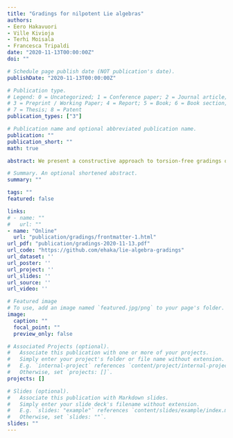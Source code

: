 ```yaml
---
title: "Gradings for nilpotent Lie algebras"
authors:
- Eero Hakavuori
- Ville Kivioja
- Terhi Moisala
- Francesca Tripaldi
date: "2020-11-13T00:00:00Z"
doi: ""

# Schedule page publish date (NOT publication's date).
publishDate: "2020-11-13T00:00:00Z"

# Publication type.
# Legend: 0 = Uncategorized; 1 = Conference paper; 2 = Journal article;
# 3 = Preprint / Working Paper; 4 = Report; 5 = Book; 6 = Book section;
# 7 = Thesis; 8 = Patent
publication_types: ["3"]

# Publication name and optional abbreviated publication name.
publication: ""
publication_short: ""
math: true

abstract: We present a constructive approach to torsion-free gradings of Lie algebras. Our main result is the computation of a maximal grading. Given a Lie algebra, using its maximal grading we enumerate all of its torsion-free gradings as well as its positive gradings. As applications, we classify gradings in low dimension, we consider the enumeration of Heintze groups, and we give methods to find bounds for non-vanishing $\ell^{q,p}$ cohomology.

# Summary. An optional shortened abstract.
summary: ""

tags: ""
featured: false

links:
# - name: ""
#   url: ""
- name: "Online"
  url: "publication/gradings/frontmatter-1.html"
url_pdf: "publication/gradings-2020-11-13.pdf"
url_code: "https://github.com/ehaka/lie-algebra-gradings"
url_dataset: ''
url_poster: ''
url_project: ''
url_slides: ''
url_source: ''
url_video: ''

# Featured image
# To use, add an image named `featured.jpg/png` to your page's folder. 
image:
  caption: ""
  focal_point: ""
  preview_only: false

# Associated Projects (optional).
#   Associate this publication with one or more of your projects.
#   Simply enter your project's folder or file name without extension.
#   E.g. `internal-project` references `content/project/internal-project/index.md`.
#   Otherwise, set `projects: []`.
projects: []

# Slides (optional).
#   Associate this publication with Markdown slides.
#   Simply enter your slide deck's filename without extension.
#   E.g. `slides: "example"` references `content/slides/example/index.md`.
#   Otherwise, set `slides: ""`.
slides: ""
---
```

